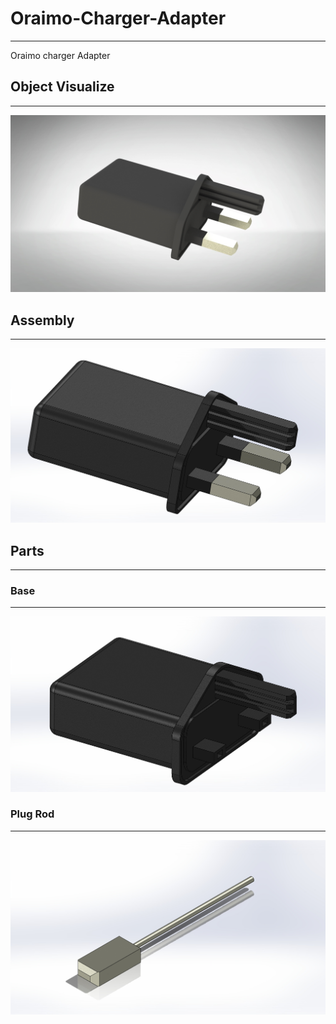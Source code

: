 # Oraimo-Charger-Adapter
---
Oraimo charger Adapter

## Object Visualize
---
![Full Object Visualize](https://github.com/Ay-source/Oraimo-Charger-Adapter/blob/main/Visualize/Oraimo%20Charger%20Adapter/Oraimo%20Charger%20Adapter.jpg)

## Assembly
---
![Full assembly Assembly](https://github.com/Ay-source/Oraimo-Charger-Adapter/blob/main/Assembly/Assembly.JPG)

## Parts
---

### Base
---
![Image of the base](https://github.com/Ay-source/Oraimo-Charger-Adapter/blob/main/Images/Base.JPG)

### Plug Rod
---
![Image of the plug rod](https://github.com/Ay-source/Oraimo-Charger-Adapter/blob/main/Images/Plug%20rod.JPG)

